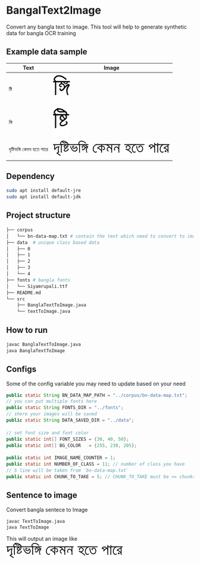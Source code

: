 # BangalText2Image

Convert any bangla text to image. This tool will help to generate synthetic data for bangla OCR training

## Example data sample
| Text        | Image |
| ----------- | ----------- |
|  ষ্টি    |![](./data/3/7.png) |
|  ঙ্গি  |![](./data/1/7.png)|
|  দৃষ্টিভঙ্গি কেমন হতে পারে  |![](./src/long-text-gneration.png)|


## Dependency
```sh
sudo apt install default-jre
sudo apt install default-jdk
```

## Project structure
```sh
├── corpus
│   └── bn-data-map.txt # contain the text which need to convert to image
├── data  # unique class based data
│   ├── 0
│   ├── 1
│   ├── 2
│   ├── 3
│   └── 4
├── fonts # bangla fonts
│   └── Siyamrupali.ttf
├── README.md
└── src
    ├── BanglaTextToImage.java
    └── textToImage.java
```

## How to run
```sh
javac BanglaTextToImage.java
java BanglaTextToImage
```

## Configs
Some of the config variable you may need to update based on your need
```java
public static String BN_DATA_MAP_PATH = "../corpus/bn-data-map.txt";
// you can put multiple fonts here
public static String FONTS_DIR = "../fonts";
// shere your images will be saved
public static String DATA_SAVED_DIR = "../data";

// set font size and font color
public static int[] FONT_SIZES = {30, 40, 50};
public static int[] BG_COLOR   = {255, 230, 205};
	
public static int IMAGE_NAME_COUNTER = 1;
public static int NUMBER_OF_CLASS = 11; // number of class you have
// 5 line will be taken from `bn-data-map.txt`
public static int CHUNK_TO_TAKE = 5; // CHUNK_TO_TAKE must be <= chunks.lenght()
```

## Sentence to image
Convert bangla sentece to Image
```sh
javac TextToImage.java
java TextToImage
```
This will output an image like
![](./src/long-text-gneration.png)

